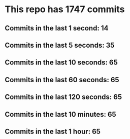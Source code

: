 # This repo has 1747 commits

## Commits in the last 1 second: 14
## Commits in the last 5 seconds: 35
## Commits in the last 10 seconds: 65
## Commits in the last 60 seconds: 65
## Commits in the last 120 seconds: 65
## Commits in the last 10 minutes: 65
## Commits in the last 1 hour: 65
